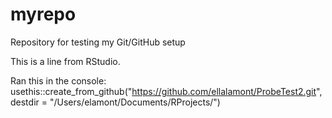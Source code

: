 # myrepo
Repository for testing my Git/GitHub setup

This is a line from RStudio.

Ran this in the console:
usethis::create_from_github("https://github.com/ellalamont/ProbeTest2.git", destdir = "/Users/elamont/Documents/RProjects/")
